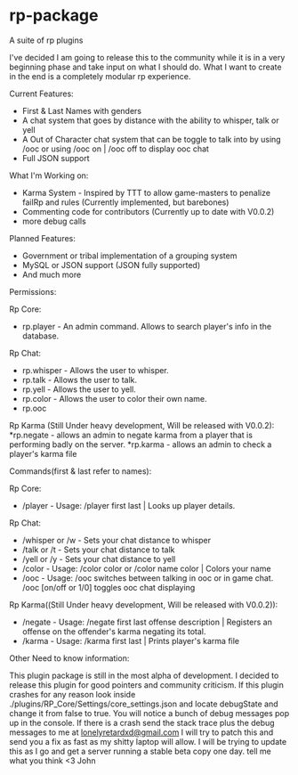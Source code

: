 # rp-package
A suite of rp plugins

I've decided I am going to release this to the community while it is in a very beginning phase and take input on 
what I should do. What I want to create in the end is a completely modular rp experience.

Current Features:
  * First & Last Names with genders
  * A chat system that goes by distance with the ability to whisper, talk or yell
  * A Out of Character chat system that can be toggle to talk into by using /ooc or using /ooc on | /ooc off to display ooc chat
  * Full JSON support

What I'm Working on:
  * Karma System - Inspired by TTT to allow game-masters to penalize failRp and rules (Currently implemented, but barebones)
  * Commenting code for contributors (Currently up to date with V0.0.2)
  * more debug calls

Planned Features:
  * Government or tribal implementation of a grouping system
  * MySQL or JSON support (JSON fully supported)
  * And much more

Permissions:

Rp Core:
  * rp.player - An admin command. Allows to search player's info in the database.

Rp Chat:
  * rp.whisper - Allows the user to whisper.
  * rp.talk - Allows the user to talk.
  * rp.yell - Allows the user to yell.
  * rp.color - Allows the user to color their own name.
  * rp.ooc

Rp Karma (Still Under heavy development, Will be released with V0.0.2):
  *rp.negate - allows an admin to negate karma from a player that is performing badly on the server.
  *rp.karma - allows an admin to check a player's karma file

Commands(first & last refer to names):

Rp Core:
  * /player - Usage: /player first last | Looks up player details.

Rp Chat:
  * /whisper or /w - Sets your chat distance to whisper
  * /talk or /t - Sets your chat distance to talk
  * /yell or /y - Sets your chat distance to yell
  * /color - Usage: /color color or /color name color | Colors your name
  * /ooc - Usage: /ooc switches between talking in ooc or in game chat. /ooc [on/off or 1/0] toggles ooc chat displaying

Rp Karma((Still Under heavy development, Will be released with V0.0.2)):
  * /negate - Usage: /negate first last offense description | Registers an offense on the offender's karma negating its total.
  * /karma - Usage: /karma first last | Prints player's karma file


Other Need to know information:
  
  This plugin package is still in the most alpha of development. I decided to release this plugin for good pointers and 
  community criticism. If this plugin crashes for any reason look inside ./plugins/RP_Core/Settings/core_settings.json and 
  locate debugState and change it from false to true. You will notice a bunch of debug messages pop up in the console. If 
  there is a crash send the stack trace plus the debug messages to me at lonelyretardxd@gmail.com I will try to patch this 
  and send you a fix as fast as my shitty laptop will allow. I will be trying to update this as I go and get a server running a stable beta copy one day. tell me what you think <3 John
